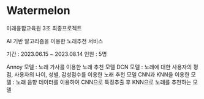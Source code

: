 # Watermelon
미래융합교육원 3조 최종프로젝트

AI 기반 알고리즘을 이용한 노래추천 서비스

기간 : 2023.06.15 ~ 2023.08.14
인원 : 5명

Annoy 모델 : 노래 가사를 이용한 노래 추천 모델
DCN 모델 : 노래에 대한 사용자의 평점, 사용자의 나이, 성별, 감성점수를 이용한 노래 추천 모델
CNN과 KNN을 이용한 모델 : 노래 음향 데이터를 이용하여 CNN으로 특징추출 후 KNN으로 노래를 추천하는 모델
